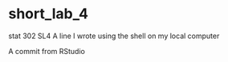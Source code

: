 # short_lab_4
stat 302 SL4
A line I wrote using the shell on my local computer

A commit from RStudio